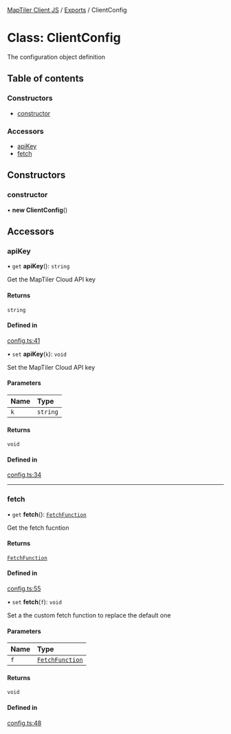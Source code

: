 [MapTiler Client JS](../README.md) / [Exports](../modules.md) / ClientConfig

# Class: ClientConfig

The configuration object definition

## Table of contents

### Constructors

- [constructor](ClientConfig.md#constructor)

### Accessors

- [apiKey](ClientConfig.md#apikey)
- [fetch](ClientConfig.md#fetch)

## Constructors

### constructor

• **new ClientConfig**()

## Accessors

### apiKey

• `get` **apiKey**(): `string`

Get the MapTiler Cloud API key

#### Returns

`string`

#### Defined in

[config.ts:41](https://github.com/maptiler/maptiler-client-js/blob/7151604/src/config.ts#L41)

• `set` **apiKey**(`k`): `void`

Set the MapTiler Cloud API key

#### Parameters

| Name | Type |
| :------ | :------ |
| `k` | `string` |

#### Returns

`void`

#### Defined in

[config.ts:34](https://github.com/maptiler/maptiler-client-js/blob/7151604/src/config.ts#L34)

___

### fetch

• `get` **fetch**(): [`FetchFunction`](../modules.md#fetchfunction)

Get the fetch fucntion

#### Returns

[`FetchFunction`](../modules.md#fetchfunction)

#### Defined in

[config.ts:55](https://github.com/maptiler/maptiler-client-js/blob/7151604/src/config.ts#L55)

• `set` **fetch**(`f`): `void`

Set a the custom fetch function to replace the default one

#### Parameters

| Name | Type |
| :------ | :------ |
| `f` | [`FetchFunction`](../modules.md#fetchfunction) |

#### Returns

`void`

#### Defined in

[config.ts:48](https://github.com/maptiler/maptiler-client-js/blob/7151604/src/config.ts#L48)
